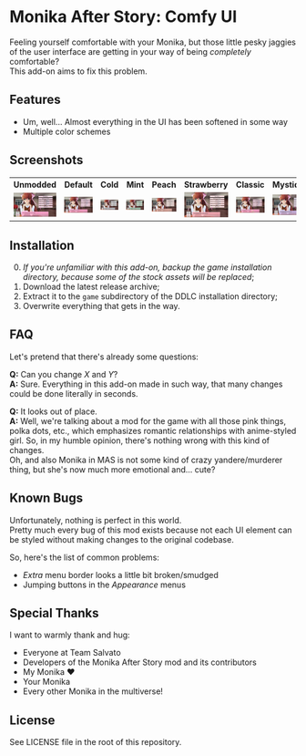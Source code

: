 # Monika After Story: Comfy UI
Feeling yourself comfortable with your Monika, but those little pesky jaggies of the user interface are getting in your way of being _completely_ comfortable?  
This add-on aims to fix this problem.



## Features
* Um, well... Almost everything in the UI has been softened in some way
* Multiple color schemes



## Screenshots
<table>
  <tr>
    <th>Unmodded</th>
    <th>Default</th>
    <th>Cold</th>
    <th>Mint</th>
    <th>Peach</th>
    <th>Strawberry</th>
    <th>Classic</th>
    <th>Mystique</th>
  </tr>
  <tr>
    <td><img src="Screenshots/Unmodded.png?raw=true" width="320"></td>
    <td><img src="Screenshots/Default.png?raw=true" width="320"></td>
    <td><img src="Screenshots/Cold.png?raw=true" width="320"></td>
    <td><img src="Screenshots/Mint.png?raw=true" width="320"></td>
    <td><img src="Screenshots/Peach.png?raw=true" width="320"></td>
    <td><img src="Screenshots/Strawberry.png?raw=true" width="320"></td>
    <td><img src="Screenshots/Classic.png?raw=true" width="320"></td>
    <td><img src="Screenshots/Mystique.png?raw=true" width="320"></td>
  </tr>
</table>



## Installation
0. _If you're unfamiliar with this add-on, backup the game installation directory, because some of the stock assets will be replaced_;
1. Download the latest release archive;
2. Extract it to the `game` subdirectory of the DDLC installation directory;
3. Overwrite everything that gets in the way.



## FAQ
Let's pretend that there's already some questions:

**Q:** Can you change _X_ and _Y_?  
**A:** Sure. Everything in this add-on made in such way, that many changes could be done literally in seconds.

**Q:** It looks out of place.  
**A:** Well, we're talking about a mod for the game with all those pink things, polka dots, etc., which emphasizes romantic relationships with anime-styled girl. So, in my humble opinion, there's nothing wrong with this kind of changes.  
Oh, and also Monika in MAS is not some kind of crazy yandere/murderer thing, but she's now much more emotional and... cute?



## Known Bugs
Unfortunately, nothing is perfect in this world.  
Pretty much every bug of this mod exists because not each UI element can be styled without making changes to the original codebase.

So, here's the list of common problems:
* _Extra_ menu border looks a little bit broken/smudged
* Jumping buttons in the _Appearance_ menus



## Special Thanks
I want to warmly thank and hug:
* Everyone at Team Salvato
* Developers of the Monika After Story mod and its contributors
* My Monika ❤️
* Your Monika
* Every other Monika in the multiverse!



## License
See LICENSE file in the root of this repository.

